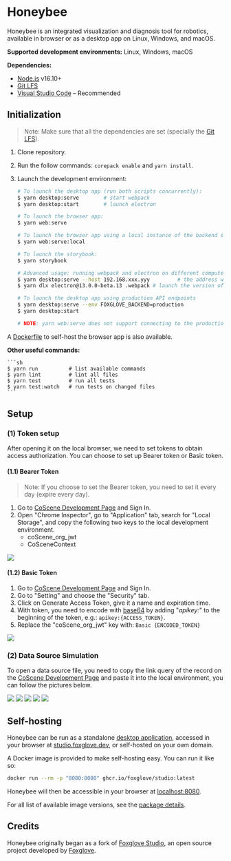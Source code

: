 # Honeybee

Honeybee is an integrated visualization and diagnosis tool for robotics, available in browser or as a desktop app on Linux, Windows, and macOS.

**Supported development environments:** Linux, Windows, macOS

**Dependencies:**

- [Node.js](https://nodejs.org/en/) v16.10+
- [Git LFS](https://git-lfs.github.com/)
- [Visual Studio Code](https://code.visualstudio.com/) – Recommended

## Initialization

> Note: Make sure that all the dependencies are set (specially the [Git LFS](https://git-lfs.github.com/)).

1. Clone repository.
2. Run the follow commands: `corepack enable` and `yarn install`.
3. Launch the development environment:

   ```sh
   # To launch the desktop app (run both scripts concurrently):
   $ yarn desktop:serve        # start webpack
   $ yarn desktop:start        # launch electron

   # To launch the browser app:
   $ yarn web:serve

   # To launch the browser app using a local instance of the backend server:
   $ yarn web:serve:local

   # To launch the storybook:
   $ yarn storybook

   # Advanced usage: running webpack and electron on different computers (or VMs) on the same network
   $ yarn desktop:serve --host 192.168.xxx.yyy         # the address where electron can reach the webpack dev server
   $ yarn dlx electron@13.0.0-beta.13 .webpack # launch the version of electron for the current computer's platform

   # To launch the desktop app using production API endpoints
   $ yarn desktop:serve --env FOXGLOVE_BACKEND=production
   $ yarn desktop:start

   # NOTE: yarn web:serve does not support connecting to the production endpoints
   ```

A [Dockerfile](/Dockerfile) to self-host the browser app is also available.

**Other useful commands:**

    ```sh
    $ yarn run          # list available commands
    $ yarn lint         # lint all files
    $ yarn test         # run all tests
    $ yarn test:watch   # run tests on changed files
    ```

## Setup

### (1) Token setup

After opening it on the local browser, we need to set tokens to obtain access authorization. You can choose to set up Bearer token or Basic token.

#### (1.1) Bearer Token

> Note: If you choose to set the Bearer token, you need to set it every day (expire every day).

1. Go to [CoScene Development Page](https://home.coscene.dev/) and Sign In.
2. Open "Chrome Inspector", go to "Application" tab, search for "Local Storage", and copy the following two keys to the local development environment.
   - coScene_org_jwt
   - CoSceneContext

  <img src="./resources/readme/bearer-token.png" width="fit-content"/>

#### (1.2) Basic Token

1. Go to [CoScene Development Page](https://home.coscene.dev/) and Sign In.
2. Go to "Setting" and choose the "Security" tab.
3. Click on Generate Access Token, give it a name and expiration time.
4. With token, you need to encode with [base64](https://www.base64encoder.io/) by adding "_apikey:_" to the beginning of the token, e.g.: `apikey:{ACCESS_TOKEN}`.
5. Replace the "coScene_org_jwt" key with: `Basic {ENCODED_TOKEN}`

<img src="./resources/readme/basic-token.png" width="fit-content"/>

### (2) Data Source Simulation

To open a data source file, you need to copy the link query of the record on the [CoScene Development Page](https://home.coscene.dev/) and paste it into the local environment, you can follow the pictures below.

<img src="./resources/readme/data-source-get-1.png" width="fit-content"/>
<img src="./resources/readme/data-source-get-2.png" width="fit-content"/>
<img src="./resources/readme/data-source-get-3.png" width="fit-content"/>
<img src="./resources/readme/data-source-get-4.png" width="fit-content"/>
<img src="./resources/readme/data-source-get-5.png" width="fit-content"/>

## Self-hosting

Honeybee can be run as a standalone [desktop application](https://foxglove.dev/download), accessed in your browser at [studio.foxglove.dev](https://studio.foxglove.dev/), or self-hosted on your own domain.

A Docker image is provided to make self-hosting easy. You can run it like so:

```sh
docker run --rm -p "8080:8080" ghcr.io/foxglove/studio:latest
```

Honeybee will then be accessible in your browser at [localhost:8080](http://localhost:8080/).

For all list of available image versions, see the [package details](https://github.com/foxglove/studio/pkgs/container/studio).

## Credits

Honeybee originally began as a fork of [Foxglove Studio](https://github.com/foxglove/studio), an open source project developed by [Foxglove](https://foxglove.dev/about).

<!-- The codebase has since changed significantly, with a port to TypeScript, more [panels](https://foxglove.dev/docs/panels/introduction), additional [data sources](https://foxglove.dev/docs/connection/data-sources), improved [layout management](https://foxglove.dev/docs/layouts), new [team features](https://foxglove.dev/blog/announcing-foxglove-for-teams), and an [Extension API](https://foxglove.dev/docs/extensions/getting-started). -->

